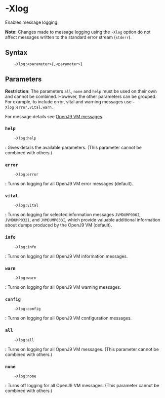 <!--
* Copyright (c) 2017, 2018 IBM Corp. and others
*
* This program and the accompanying materials are made
* available under the terms of the Eclipse Public License 2.0
* which accompanies this distribution and is available at
* https://www.eclipse.org/legal/epl-2.0/ or the Apache
* License, Version 2.0 which accompanies this distribution and
* is available at https://www.apache.org/licenses/LICENSE-2.0.
*
* This Source Code may also be made available under the
* following Secondary Licenses when the conditions for such
* availability set forth in the Eclipse Public License, v. 2.0
* are satisfied: GNU General Public License, version 2 with
* the GNU Classpath Exception [1] and GNU General Public
* License, version 2 with the OpenJDK Assembly Exception [2].
*
* [1] https://www.gnu.org/software/classpath/license.html
* [2] http://openjdk.java.net/legal/assembly-exception.html
*
* SPDX-License-Identifier: EPL-2.0 OR Apache-2.0 OR GPL-2.0 WITH
* Classpath-exception-2.0 OR LicenseRef-GPL-2.0 WITH Assembly-exception
-->

# -Xlog 

Enables message logging. 

<i class="fa fa-pencil-square-o" aria-hidden="true"></i> **Note:** Changes made to message logging using the `-Xlog` option do not affect messages written to the standard error stream (`stderr`).

## Syntax

        -Xlog:<parameter>{,<parameter>}

## Parameters

<i class="fa fa-exclamation-triangle" aria-hidden="true"></i> **Restriction:** The parameters `all`, `none` and `help` must be used on their own and cannot be combined. However, the other parameters can be grouped. For example, to include error, vital and warning messages use `-Xlog:error,vital,warn`. 

For message details see [OpenJ9 VM messages](messages_intro.md#jvm-messages).

### `help`

        -Xlog:help

: Gives details the available parameters. (This parameter cannot be combined with others.)

### `error`

        -Xlog:error

: Turns on logging for all OpenJ9 VM error messages (default).

### `vital`

        -Xlog:vital

: Turns on logging for selected information messages `JVMDUMP006I`, `JVMDUMP032I`, and `JVMDUMP033I`, which provide valuable additional information about dumps produced by the OpenJ9 VM (default).

### `info`

        -Xlog:info

: Turns on logging for all OpenJ9 VM information messages.

### `warn`

        -Xlog:warn

: Turns on logging for all OpenJ9 VM warning messages.

### `config`

        -Xlog:config

: Turns on logging for all OpenJ9 VM configuration messages.

### `all`

        -Xlog:all

: Turns on logging for all OpenJ9 VM messages. (This parameter cannot be combined with others.)

### `none`

        -Xlog:none

: Turns off logging for all OpenJ9 VM messages. (This parameter cannot be combined with others.)


<!-- ==== END OF TOPIC ==== xlog.md ==== -->

